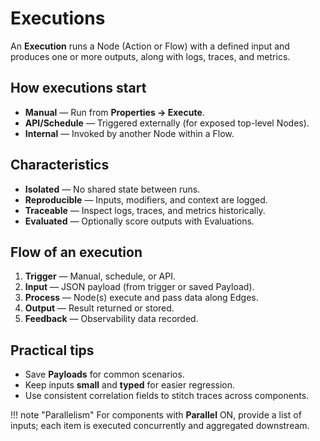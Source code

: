 # Executions

An **Execution** runs a Node (Action or Flow) with a defined input and produces one or more outputs, along with logs, traces, and metrics.

## How executions start
- **Manual** — Run from **Properties → Execute**.
- **API/Schedule** — Triggered externally (for exposed top-level Nodes).
- **Internal** — Invoked by another Node within a Flow.

## Characteristics
- **Isolated** — No shared state between runs.
- **Reproducible** — Inputs, modifiers, and context are logged.
- **Traceable** — Inspect logs, traces, and metrics historically.
- **Evaluated** — Optionally score outputs with Evaluations.

## Flow of an execution
1. **Trigger** — Manual, schedule, or API.
2. **Input** — JSON payload (from trigger or saved Payload).
3. **Process** — Node(s) execute and pass data along Edges.
4. **Output** — Result returned or stored.
5. **Feedback** — Observability data recorded.

## Practical tips
- Save **Payloads** for common scenarios.
- Keep inputs **small** and **typed** for easier regression.
- Use consistent correlation fields to stitch traces across components.

!!! note "Parallelism"
    For components with **Parallel** ON, provide a list of inputs; each item is executed concurrently and aggregated downstream.
